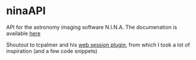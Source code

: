 # ninaAPI
API for the astronomy imaging software N.I.N.A.
The documenation is available [here](https://github.com/christian-photo/ninaAPI/wiki)

Shoutout to tcpalmer and his [web session plugin](https://github.com/tcpalmer/nina.plugin.web/tree/main), from which I took a lot of inspiration (and a few code snippets)
